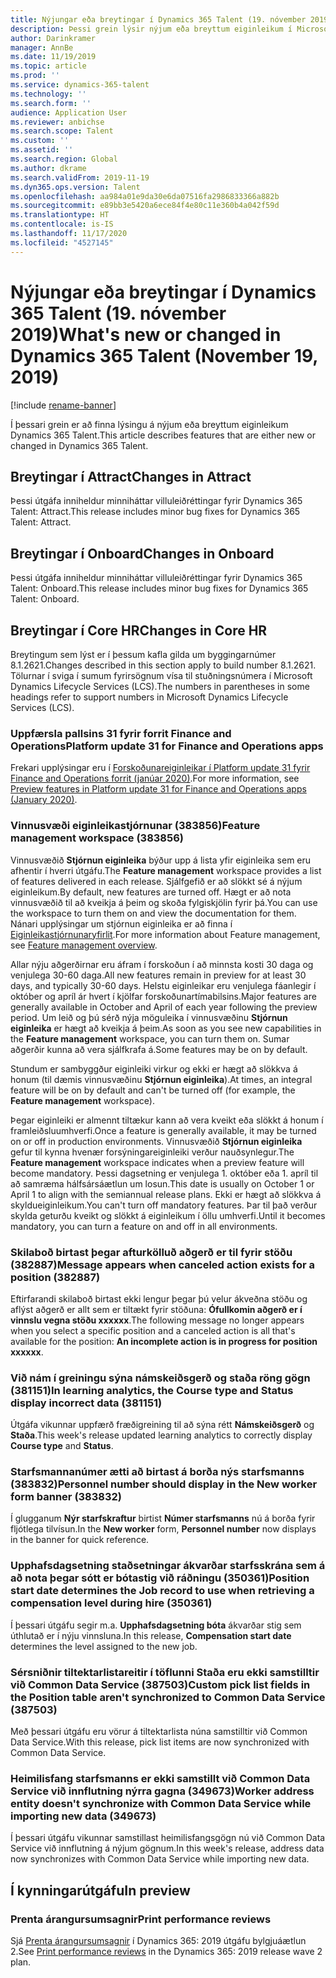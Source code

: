 ```yaml
---
title: Nýjungar eða breytingar í Dynamics 365 Talent (19. nóvember 2019)
description: Þessi grein lýsir nýjum eða breyttum eiginleikum í Microsoft Dynamics 365 Talent.
author: Darinkramer
manager: AnnBe
ms.date: 11/19/2019
ms.topic: article
ms.prod: ''
ms.service: dynamics-365-talent
ms.technology: ''
ms.search.form: ''
audience: Application User
ms.reviewer: anbichse
ms.search.scope: Talent
ms.custom: ''
ms.assetid: ''
ms.search.region: Global
ms.author: dkrame
ms.search.validFrom: 2019-11-19
ms.dyn365.ops.version: Talent
ms.openlocfilehash: aa984a01e9da30e6da07516fa2986833366a882b
ms.sourcegitcommit: e89bb3e5420a6ece84f4e80c11e360b4a042f59d
ms.translationtype: HT
ms.contentlocale: is-IS
ms.lasthandoff: 11/17/2020
ms.locfileid: "4527145"
---
```

# <a name="whats-new-or-changed-in-dynamics-365-talent-november-19-2019"></a><span data-ttu-id="25124-103">Nýjungar eða breytingar í Dynamics 365 Talent (19. nóvember 2019)</span><span class="sxs-lookup"><span data-stu-id="25124-103">What's new or changed in Dynamics 365 Talent (November 19, 2019)</span></span>

[!include [rename-banner](~/includes/cc-data-platform-banner.md)]

<span data-ttu-id="25124-104">Í þessari grein er að finna lýsingu á nýjum eða breyttum eiginleikum Dynamics 365 Talent.</span><span class="sxs-lookup"><span data-stu-id="25124-104">This article describes features that are either new or changed in Dynamics 365 Talent.</span></span>

## <a name="changes-in-attract"></a><span data-ttu-id="25124-105">Breytingar í Attract</span><span class="sxs-lookup"><span data-stu-id="25124-105">Changes in Attract</span></span>

<span data-ttu-id="25124-106">Þessi útgáfa inniheldur minniháttar villuleiðréttingar fyrir Dynamics 365 Talent: Attract.</span><span class="sxs-lookup"><span data-stu-id="25124-106">This release includes minor bug fixes for Dynamics 365 Talent: Attract.</span></span>

## <a name="changes-in-onboard"></a><span data-ttu-id="25124-107">Breytingar í Onboard</span><span class="sxs-lookup"><span data-stu-id="25124-107">Changes in Onboard</span></span>

<span data-ttu-id="25124-108">Þessi útgáfa inniheldur minniháttar villuleiðréttingar fyrir Dynamics 365 Talent: Onboard.</span><span class="sxs-lookup"><span data-stu-id="25124-108">This release includes minor bug fixes for Dynamics 365 Talent: Onboard.</span></span>

## <a name="changes-in-core-hr"></a><span data-ttu-id="25124-109">Breytingar í Core HR</span><span class="sxs-lookup"><span data-stu-id="25124-109">Changes in Core HR</span></span>

<span data-ttu-id="25124-110">Breytingum sem lýst er í þessum kafla gilda um byggingarnúmer 8.1.2621.</span><span class="sxs-lookup"><span data-stu-id="25124-110">Changes described in this section apply to build number 8.1.2621.</span></span> <span data-ttu-id="25124-111">Tölurnar í sviga í sumum fyrirsögnum vísa til stuðningsnúmera í Microsoft Dynamics Lifecycle Services (LCS).</span><span class="sxs-lookup"><span data-stu-id="25124-111">The numbers in parentheses in some headings refer to support numbers in Microsoft Dynamics Lifecycle Services (LCS).</span></span>

### <a name="platform-update-31-for-finance-and-operations-apps"></a><span data-ttu-id="25124-112">Uppfærsla pallsins 31 fyrir forrit Finance and Operations</span><span class="sxs-lookup"><span data-stu-id="25124-112">Platform update 31 for Finance and Operations apps</span></span>

<span data-ttu-id="25124-113">Frekari upplýsingar eru í [Forskoðunareiginleikar í Platform update 31 fyrir Finance and Operations forrit (janúar 2020)](https://docs.microsoft.com/dynamics365/fin-ops-core/dev-itpro/get-started/whats-new-platform-update-31).</span><span class="sxs-lookup"><span data-stu-id="25124-113">For more information, see [Preview features in Platform update 31 for Finance and Operations apps (January 2020)](https://docs.microsoft.com/dynamics365/fin-ops-core/dev-itpro/get-started/whats-new-platform-update-31).</span></span>

### <a name="feature-management-workspace-383856"></a><span data-ttu-id="25124-114">Vinnusvæði eiginleikastjórnunar (383856)</span><span class="sxs-lookup"><span data-stu-id="25124-114">Feature management workspace (383856)</span></span>

<span data-ttu-id="25124-115">Vinnusvæðið **Stjórnun eiginleika** býður upp á lista yfir eiginleika sem eru afhentir í hverri útgáfu.</span><span class="sxs-lookup"><span data-stu-id="25124-115">The **Feature management** workspace provides a list of features delivered in each release.</span></span> <span data-ttu-id="25124-116">Sjálfgefið er að slökkt sé á nýjum eiginleikum.</span><span class="sxs-lookup"><span data-stu-id="25124-116">By default, new features are turned off.</span></span> <span data-ttu-id="25124-117">Hægt er að nota vinnusvæðið til að kveikja á þeim og skoða fylgiskjölin fyrir þá.</span><span class="sxs-lookup"><span data-stu-id="25124-117">You can use the workspace to turn them on and view the documentation for them.</span></span> <span data-ttu-id="25124-118">Nánari upplýsingar um stjórnun eiginleika er að finna í [Eiginleikastjórnunaryfirlit](https://docs.microsoft.com/dynamics365/fin-ops-core/fin-ops/get-started/feature-management/feature-management-overview).</span><span class="sxs-lookup"><span data-stu-id="25124-118">For more information about Feature management, see [Feature management overview](https://docs.microsoft.com/dynamics365/fin-ops-core/fin-ops/get-started/feature-management/feature-management-overview).</span></span>

<span data-ttu-id="25124-119">Allar nýju aðgerðirnar eru áfram í forskoðun í að minnsta kosti 30 daga og venjulega 30-60 daga.</span><span class="sxs-lookup"><span data-stu-id="25124-119">All new features remain in preview for at least 30 days, and typically 30-60 days.</span></span> <span data-ttu-id="25124-120">Helstu eiginleikar eru venjulega fáanlegir í október og apríl ár hvert í kjölfar forskoðunartímabilsins.</span><span class="sxs-lookup"><span data-stu-id="25124-120">Major features are generally available in October and April of each year following the preview period.</span></span> <span data-ttu-id="25124-121">Um leið og þú sérð nýja möguleika í vinnusvæðinu **Stjórnun eiginleika** er hægt að kveikja á þeim.</span><span class="sxs-lookup"><span data-stu-id="25124-121">As soon as you see new capabilities in the **Feature management** workspace, you can turn them on.</span></span> <span data-ttu-id="25124-122">Sumar aðgerðir kunna að vera sjálfkrafa á.</span><span class="sxs-lookup"><span data-stu-id="25124-122">Some features may be on by default.</span></span>
 
<span data-ttu-id="25124-123">Stundum er sambyggður eiginleiki virkur og ekki er hægt að slökkva á honum (til dæmis vinnusvæðinu **Stjórnun eiginleika**).</span><span class="sxs-lookup"><span data-stu-id="25124-123">At times, an integral feature will be on by default and can't be turned off (for example, the **Feature management** workspace).</span></span>
 
<span data-ttu-id="25124-124">Þegar eiginleiki er almennt tiltækur kann að vera kveikt eða slökkt á honum í framleiðsluumhverfi.</span><span class="sxs-lookup"><span data-stu-id="25124-124">Once a feature is generally available, it may be turned on or off in production environments.</span></span> <span data-ttu-id="25124-125">Vinnusvæðið **Stjórnun eiginleika** gefur til kynna hvenær forsýningareiginleiki verður nauðsynlegur.</span><span class="sxs-lookup"><span data-stu-id="25124-125">The **Feature management** workspace indicates when a preview feature will become mandatory.</span></span> <span data-ttu-id="25124-126">Þessi dagsetning er venjulega 1. október eða 1. apríl til að samræma hálfsársáætlun um losun.</span><span class="sxs-lookup"><span data-stu-id="25124-126">This date is usually on October 1 or April 1 to align with the semiannual release plans.</span></span> <span data-ttu-id="25124-127">Ekki er hægt að slökkva á skyldueiginleikum.</span><span class="sxs-lookup"><span data-stu-id="25124-127">You can't turn off mandatory features.</span></span> <span data-ttu-id="25124-128">Þar til það verður skylda geturðu kveikt og slökkt á eiginleikum í öllu umhverfi.</span><span class="sxs-lookup"><span data-stu-id="25124-128">Until it becomes mandatory, you can turn a feature on and off in all environments.</span></span>

### <a name="message-appears-when-canceled-action-exists-for-a-position-382887"></a><span data-ttu-id="25124-129">Skilaboð birtast þegar afturkölluð aðgerð er til fyrir stöðu (382887)</span><span class="sxs-lookup"><span data-stu-id="25124-129">Message appears when canceled action exists for a position (382887)</span></span>

<span data-ttu-id="25124-130">Eftirfarandi skilaboð birtast ekki lengur þegar þú velur ákveðna stöðu og aflýst aðgerð er allt sem er tiltækt fyrir stöðuna: **Ófullkomin aðgerð er í vinnslu vegna stöðu xxxxxx**.</span><span class="sxs-lookup"><span data-stu-id="25124-130">The following message no longer appears when you select a specific position and a canceled action is all that's available for the position: **An incomplete action is in progress for position xxxxxx**.</span></span>

### <a name="in-learning-analytics-the-course-type-and-status-display-incorrect-data-381151"></a><span data-ttu-id="25124-131">Við nám í greiningu sýna námskeiðsgerð og staða röng gögn (381151)</span><span class="sxs-lookup"><span data-stu-id="25124-131">In learning analytics, the Course type and Status display incorrect data (381151)</span></span>

<span data-ttu-id="25124-132">Útgáfa vikunnar uppfærð fræðigreining til að sýna rétt **Námskeiðsgerð** og **Staða**.</span><span class="sxs-lookup"><span data-stu-id="25124-132">This week's release updated learning analytics to correctly display **Course type** and **Status**.</span></span>

### <a name="personnel-number-should-display-in-the-new-worker-form-banner-383832"></a><span data-ttu-id="25124-133">Starfsmannanúmer ætti að birtast á borða nýs starfsmanns (383832)</span><span class="sxs-lookup"><span data-stu-id="25124-133">Personnel number should display in the New worker form banner (383832)</span></span>

<span data-ttu-id="25124-134">Í glugganum **Nýr starfskraftur** birtist **Númer starfsmanns** nú á borða fyrir fljótlega tilvísun.</span><span class="sxs-lookup"><span data-stu-id="25124-134">In the **New worker** form, **Personnel number** now displays in the banner for quick reference.</span></span>

### <a name="position-start-date-determines-the-job-record-to-use-when-retrieving-a-compensation-level-during-hire-350361"></a><span data-ttu-id="25124-135">Upphafsdagsetning staðsetningar ákvarðar starfsskrána sem á að nota þegar sótt er bótastig við ráðningu (350361)</span><span class="sxs-lookup"><span data-stu-id="25124-135">Position start date determines the Job record to use when retrieving a compensation level during hire (350361)</span></span>

<span data-ttu-id="25124-136">Í þessari útgáfu segir m.a. **Upphafsdagsetning bóta** ákvarðar stig sem úthlutað er í nýju vinnsluna.</span><span class="sxs-lookup"><span data-stu-id="25124-136">In this release, **Compensation start date** determines the level assigned to the new job.</span></span>

### <a name="custom-pick-list-fields-in-the-position-table-arent-synchronized-to-common-data-service-387503"></a><span data-ttu-id="25124-137">Sérsniðnir tiltektarlistareitir í töflunni Staða eru ekki samstilltir við Common Data Service (387503)</span><span class="sxs-lookup"><span data-stu-id="25124-137">Custom pick list fields in the Position table aren't synchronized to Common Data Service (387503)</span></span>

<span data-ttu-id="25124-138">Með þessari útgáfu eru vörur á tiltektarlista núna samstilltir við Common Data Service.</span><span class="sxs-lookup"><span data-stu-id="25124-138">With this release, pick list items are now synchronized with Common Data Service.</span></span>

### <a name="worker-address-entity-doesnt-synchronize-with-common-data-service-while-importing-new-data-349673"></a><span data-ttu-id="25124-139">Heimilisfang starfsmanns er ekki samstillt við Common Data Service við innflutning nýrra gagna (349673)</span><span class="sxs-lookup"><span data-stu-id="25124-139">Worker address entity doesn't synchronize with Common Data Service while importing new data (349673)</span></span>

<span data-ttu-id="25124-140">Í þessari útgáfu vikunnar samstillast heimilisfangsgögn nú við Common Data Service við innflutning á nýjum gögnum.</span><span class="sxs-lookup"><span data-stu-id="25124-140">In this week's release, address data now synchronizes with Common Data Service while importing new data.</span></span>

## <a name="in-preview"></a><span data-ttu-id="25124-141">Í kynningarútgáfu</span><span class="sxs-lookup"><span data-stu-id="25124-141">In preview</span></span>

### <a name="print-performance-reviews"></a><span data-ttu-id="25124-142">Prenta árangursumsagnir</span><span class="sxs-lookup"><span data-stu-id="25124-142">Print performance reviews</span></span>

<span data-ttu-id="25124-143">Sjá [Prenta árangursumsagnir](https://docs.microsoft.com/dynamics365-release-plan/2019wave2/dynamics365-talent/print-performance-reviews) í Dynamics 365: 2019 útgáfu bylgjuáætlun 2.</span><span class="sxs-lookup"><span data-stu-id="25124-143">See [Print performance reviews](https://docs.microsoft.com/dynamics365-release-plan/2019wave2/dynamics365-talent/print-performance-reviews) in the Dynamics 365: 2019 release wave 2 plan.</span></span>
